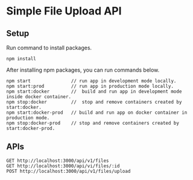# Simple File Upload API

## Setup

Run command to install packages.

```
npm install
```

After installing npm packages, you can run commands below.

```
npm start               // run app in development mode locally.
npm start:prod          // run app in production mode locally.
npm start:docker        //  build and run app in development mode inside docker container.
npm stop:docker         //  stop and remove containers created by start:docker.
npm start:docker-prod   // build and run app on docker container in production mode.
npm stop:docker-prod    // stop and remove containers created by start:docker-prod.
```

## APIs

```
GET http://localhost:3000/api/v1/files
GET http://localhost:3000/api/vi/files/:id
POST http://localhost:3000/api/v1/files/upload
```
